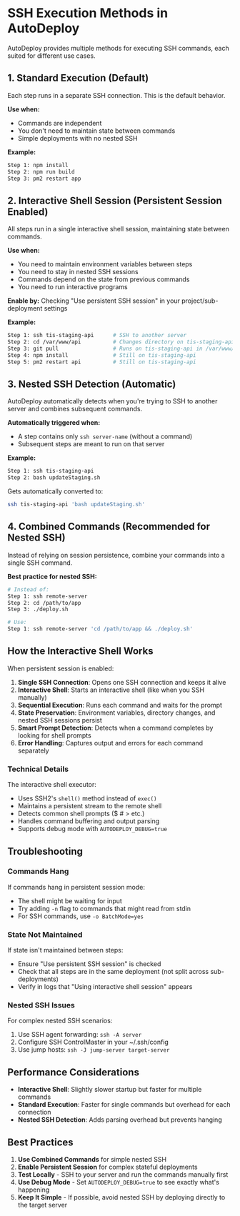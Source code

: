# SSH Execution Methods in AutoDeploy

AutoDeploy provides multiple methods for executing SSH commands, each suited for different use cases.

## 1. Standard Execution (Default)

Each step runs in a separate SSH connection. This is the default behavior.

**Use when:**
- Commands are independent
- You don't need to maintain state between commands
- Simple deployments with no nested SSH

**Example:**
```bash
Step 1: npm install
Step 2: npm run build
Step 3: pm2 restart app
```

## 2. Interactive Shell Session (Persistent Session Enabled)

All steps run in a single interactive shell session, maintaining state between commands.

**Use when:**
- You need to maintain environment variables between steps
- You need to stay in nested SSH sessions
- Commands depend on the state from previous commands
- You need to run interactive programs

**Enable by:** Checking "Use persistent SSH session" in your project/sub-deployment settings

**Example:**
```bash
Step 1: ssh tis-staging-api      # SSH to another server
Step 2: cd /var/www/api          # Changes directory on tis-staging-api
Step 3: git pull                 # Runs on tis-staging-api in /var/www/api
Step 4: npm install              # Still on tis-staging-api
Step 5: pm2 restart api          # Still on tis-staging-api
```

## 3. Nested SSH Detection (Automatic)

AutoDeploy automatically detects when you're trying to SSH to another server and combines subsequent commands.

**Automatically triggered when:**
- A step contains only `ssh server-name` (without a command)
- Subsequent steps are meant to run on that server

**Example:**
```bash
Step 1: ssh tis-staging-api
Step 2: bash updateStaging.sh
```

Gets automatically converted to:
```bash
ssh tis-staging-api 'bash updateStaging.sh'
```

## 4. Combined Commands (Recommended for Nested SSH)

Instead of relying on session persistence, combine your commands into a single SSH command.

**Best practice for nested SSH:**
```bash
# Instead of:
Step 1: ssh remote-server
Step 2: cd /path/to/app
Step 3: ./deploy.sh

# Use:
Step 1: ssh remote-server 'cd /path/to/app && ./deploy.sh'
```

## How the Interactive Shell Works

When persistent session is enabled:

1. **Single SSH Connection**: Opens one SSH connection and keeps it alive
2. **Interactive Shell**: Starts an interactive shell (like when you SSH manually)
3. **Sequential Execution**: Runs each command and waits for the prompt
4. **State Preservation**: Environment variables, directory changes, and nested SSH sessions persist
5. **Smart Prompt Detection**: Detects when a command completes by looking for shell prompts
6. **Error Handling**: Captures output and errors for each command separately

### Technical Details

The interactive shell executor:
- Uses SSH2's `shell()` method instead of `exec()`
- Maintains a persistent stream to the remote shell
- Detects common shell prompts ($ # > etc.)
- Handles command buffering and output parsing
- Supports debug mode with `AUTODEPLOY_DEBUG=true`

## Troubleshooting

### Commands Hang

If commands hang in persistent session mode:
- The shell might be waiting for input
- Try adding `-n` flag to commands that might read from stdin
- For SSH commands, use `-o BatchMode=yes`

### State Not Maintained

If state isn't maintained between steps:
- Ensure "Use persistent SSH session" is checked
- Check that all steps are in the same deployment (not split across sub-deployments)
- Verify in logs that "Using interactive shell session" appears

### Nested SSH Issues

For complex nested SSH scenarios:
1. Use SSH agent forwarding: `ssh -A server`
2. Configure SSH ControlMaster in your ~/.ssh/config
3. Use jump hosts: `ssh -J jump-server target-server`

## Performance Considerations

- **Interactive Shell**: Slightly slower startup but faster for multiple commands
- **Standard Execution**: Faster for single commands but overhead for each connection
- **Nested SSH Detection**: Adds parsing overhead but prevents hanging

## Best Practices

1. **Use Combined Commands** for simple nested SSH
2. **Enable Persistent Session** for complex stateful deployments
3. **Test Locally** - SSH to your server and run the commands manually first
4. **Use Debug Mode** - Set `AUTODEPLOY_DEBUG=true` to see exactly what's happening
5. **Keep It Simple** - If possible, avoid nested SSH by deploying directly to the target server